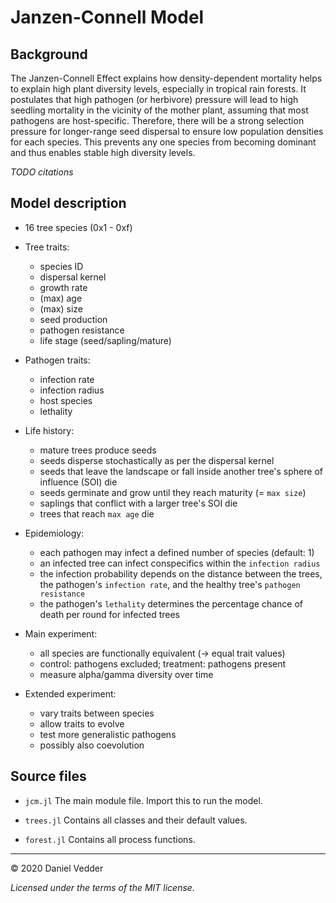 # Janzen-Connell Model

## Background

The Janzen-Connell Effect explains how density-dependent mortality helps to
explain high plant diversity levels, especially in tropical rain forests. It 
postulates that high pathogen (or herbivore) pressure will lead to high seedling 
mortality in the vicinity of the mother plant, assuming that most pathogens are 
host-specific. Therefore, there will be a strong selection pressure for 
longer-range seed dispersal to ensure low population densities for each species. 
This prevents any one species from becoming dominant and thus enables stable high 
diversity levels.

*TODO citations*

## Model description

- 16 tree species (0x1 - 0xf)

- Tree traits:
  - species ID
  - dispersal kernel
  - growth rate
  - (max) age
  - (max) size
  - seed production
  - pathogen resistance
  - life stage (seed/sapling/mature)
  
- Pathogen traits:
  - infection rate
  - infection radius
  - host species
  - lethality

- Life history:
  - mature trees produce seeds
  - seeds disperse stochastically as per the dispersal kernel
  - seeds that leave the landscape or fall inside another tree's sphere of
  influence (SOI) die
  - seeds germinate and grow until they reach maturity (= `max size`)
  - saplings that conflict with a larger tree's SOI die
  - trees that reach `max age` die
  
- Epidemiology:
  - each pathogen may infect a defined number of species (default: 1)
  - an infected tree can infect conspecifics within the `infection radius`
  - the infection probability depends on the distance between the trees, 
  the pathogen's `infection rate`, and the healthy tree's `pathogen resistance`
  - the pathogen's `lethality` determines the percentage chance of death per
  round for infected trees
  
- Main experiment:
  - all species are functionally equivalent (-> equal trait values)
  - control: pathogens excluded; treatment: pathogens present
  - measure alpha/gamma diversity over time
  
- Extended experiment:
  - vary traits between species
  - allow traits to evolve
  - test more generalistic pathogens
  - possibly also coevolution

## Source files

- `jcm.jl` The main module file. Import this to run the model.

- `trees.jl` Contains all classes and their default values.

- `forest.jl` Contains all process functions.

---
&copy; 2020 Daniel Vedder

*Licensed under the terms of the MIT license.*
